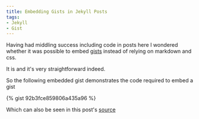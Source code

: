 ```yaml
---
title: Embedding Gists in Jekyll Posts
tags: 
- Jekyll
- Gist
---
```

Having had middling success including code in posts here I wondered whether it was possible to embed [gists](https://gist.github.com) instead of relying on markdown and css.

It is and it's very straightforward indeed.

So the following embedded gist demonstrates the code required to embed a gist

{% gist 92b3fce859806a435a96 %}

<script src="https://gist.github.com/idiotandrobot/92b3fce859806a435a96.js?file=file-embed"></script>

Which can also be seen in this post's [source](https://github.com/idiotandrobot/blog/blob/gh-pages/_posts/2015-04-27-Embedding-Gists-In-Jekyll-Posts.md)

